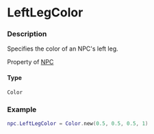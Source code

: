 # LeftLegColor
### Description
Specifies the color of an NPC's left leg.

Property of [NPC](/classes/NPC/)

#### Type
`Color`

### Example
```lua
npc.LeftLegColor = Color.new(0.5, 0.5, 0.5, 1)
```

